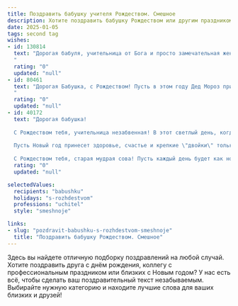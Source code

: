 ```yaml
---
title: Поздравить бабушку учителя Рождеством. Смешное
description: Хотите поздравить бабушку Рождеством или другим праздником? Наш ИИ создаст незабываемое поздравление, а вы обязательно выделитесь среди других.  
date: 2025-01-05
tags: second tag
wishes:
- id: 130814
  text: "Дорогая бабуля, учительница от Бога и просто замечательная женщина! С Рождеством тебя!  Надеюсь, твой волшебный посох (ну, или хотя бы указка) сегодня принесёт тебе не только отличные оценки от внуков, но и гору подарков, горы вкусняшек и море позитива! Пусть Дед Мороз завалит тебя не только снежинками, но и  шубками, шапками и другими радостями жизни.  Пусть в этот светлый праздник исполнятся все твои желания, кроме желания устроить нам внеплановый урок этикета! 😉  С Рождеством Христовым!
  "
  rating: "0"
  updated: "null"
- id: 80461
  text: "Дорогая Бабушка, с Рождеством! Пусть в этом году Дед Мороз принесет тебе не только сладости, но и побольше непослушных учеников, чтобы у тебя всегда была работа! 😜
  "
  rating: "0"
  updated: "null"
- id: 40172
  text: "Дорогая бабушка!
  
  С Рождеством тебя, учительница незабвенная! В этот светлый день, когда снег искрится, как твои золотые знания, желаю тебе, чтобы жизнь была ярче любых твоих уроков!
  
  Пусть Новый год принесет здоровье, счастье и крепкие \"двойки\" только за погожие дни! А вместо контрольных — сплошные радости и веселье, как на твоих любимых уроках труда. Пусть твои занятия с нами будут такими же веселыми, как у Дедушки Мороза с его оленями, а ученики слушают тебя так же внимательно, как снегопад за окном!
  
  С Рождеством тебя, старая мудрая сова! Пусть каждый день будет как новый урок, полный открытий и улыбок!"
  rating: "0"
  updated: "null"

selectedValues:
  recipients: "babushku"
  holidays: "s-rozhdestvom"
  professions: "uchitel"
  style: "smeshnoje"

links:
- slug: "pozdravit-babushku-s-rozhdestvom-smeshnoje"
  title: "Поздравить бабушку Рождеством. Смешное"
---
```


Здесь вы найдете отличную подборку поздравлений на любой случай.
Хотите поздравить друга с днём рождения, коллегу с профессиональным праздником или близких с Новым годом? У нас есть всё, чтобы сделать ваш поздравительный текст незабываемым. Выбирайте нужную категорию и находите лучшие слова для ваших близких и друзей!
